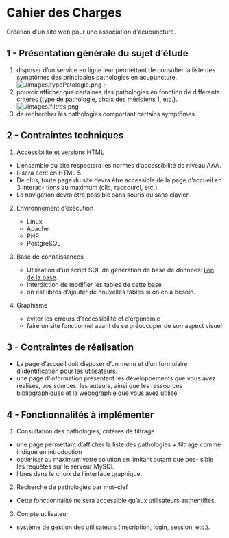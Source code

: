 # Cahier des Charges

Création d'un site web pour une association d'acupuncture.

## 1 - Présentation générale du sujet d’étude

1. disposer d’un service en ligne leur permettant de consulter la liste des symptômes des principales pathologies en acupuncture.
   ![./images/typePatologie.png](./images/typePatologie.png) ;
2. pouvoir afficher que certaines des pathologies en fonction de différents critères (type de pathologie, choix des méridiens 1, etc.).
   ![./images/filtres.png](./images/filtres.png)
3. de rechercher les pathologies comportant certains symptômes.


## 2 - Contraintes techniques

1. Accessibilité et versions HTML
 - L’ensemble du site respectera les normes d’accessibilité de niveau AAA.
 -  Il sera écrit en HTML 5.
 -  De plus, toute page du site devra être accessible de la page d’accueil en 3 interac- tions au maximum (clic, raccourci, etc.).
 -  La navigation devra être possible sans souris ou sans clavier.

2. Environnement d’exécution
   - Linux
   - Apache
   - PHP
   - PostgreSQL

3. Base de connaissances
   - Utilisation d'un script SQL de génération de base de données: [lien de la base](https://prod.e-campus.cpe.fr/course/view.php?id=2188#section-3).
   - Interdiction de modifier les tables de cette base
   - on est libres d’ajouter de nouvelles tables si on en a besoin.
  
4. Graphisme
   - éviter les erreurs d’accessibilité et d’ergonomie
   - faire un site fonctionnel avant de se préoccuper de son aspect visuel


## 3 - Contraintes de réalisation

 - La page d’accueil doit disposer d’un menu et d’un formulaire d’identification pour les utilisateurs.
 - une page d’information présentant les développements que vous avez réalisés, vos sources, les auteurs, ainsi que les ressources bibliographiques et la webographie que vous avez utilisé.


## 4 - Fonctionnalités à implémenter

1. Consultation des pathologies, critères de filtrage
 - une page permettant d’afficher la liste des pathologies + filtrage comme indiqué en introduction
 - optimiser au maximum votre solution en limitant autant que pos- sible les requêtes sur le serveur MySQL
 - libres dans le choix de l’interface graphique.

2. Recherche de pathologies par mot–clef
 - Cette fonctionnalité ne sera accessible qu’aux utilisateurs authentifiés.

3. Compte utilisateur
 - système de gestion des utilisateurs (inscription, login, session, etc.). 